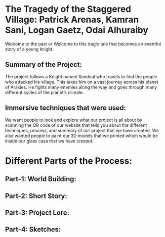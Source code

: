 # The Tragedy of the Staggered Village: Patrick Arenas, Kamran Sani, Logan Gaetz, Odai Alhuraiby 

Welcome to the past or Welcome to this tragic tale that becomes an eventful story of a young knight. 


## Summary of the Project: 

The project follows a Knight named Randoul who travels to find the people who attacked his village. This takes him on a vast journey across his planet of Araxies. He fights many enemies along the way and goes through many different cycles of the planet’s climate. 

## Immersive techniques that were used:

We want people to look and explore what our project is all about by scanning the QR code of our website that tells you about the different techniques, process, and summary of our project that we have created. We also wanted people to paint our 3D models that we printed which would be inside our glass case that we have created. 

# Different Parts of the Process:

## Part-1: World Building:


## Part-2: Short Story:


## Part-3: Project Lore:


## Part-4: Sketches:

